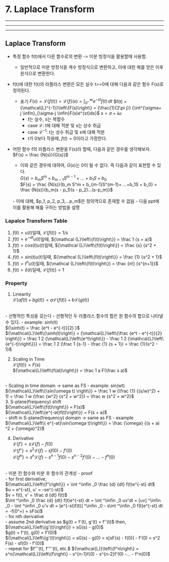  # 7. Laplace Transform
---
---
---
## Laplace Transform
- 특정 함수 f(t)에서 다른 함수로의 변환 -> 미분 방정식을 활용할때 사용함.
  - 일반적으로 미분 방정식을 계수 방정식으로 변환하고, 이에 대한 해를 얻은 이후 원식으로 변환한다.
- f(t)에 대한 f(t)의 라플라스 변환은 모든 실수 t>=0에 대해 다음과 같은 함수 F(s)로 정의된다.
    - 표기
    $F(s)={\mathcal {L}\left\{f(t)\right\}} = {\mathcal  {L}}\left\{f\right\}(s)=\int _{{0^{-}}}^{\infty }e^{{-st}}f(t)\,dt$
    $f(t) = {\mathcal{L}^{-1}}\left\{F(s)\right\} = {\frac{1}{2\pi j}} {\int^{\sigma+ j \infin}_{\sigma-j \infin}F(s)e^{st}ds}$
    ${\displaystyle s=\sigma +i\omega \,}$
      - $t$는 실수, $s$는 복합수
      - case ${\mathcal{L}}$: t에 대해 적분 및 s는 상수 취급
      - case ${\mathcal{L}^{-1}}$: t는 상수 취급 및 s에 대해 적분
      - $t$가 0보다 작을때, $f(t) = 0$이라고 가정한다.

- 어떤 함수 f의 라플라스 변환을 F(s)라 할때, 다음과 같은 경우를 생각해보자.<br/>
  $F(s) = \frac {N(s)}{G(s)}$
  <br/>
  - 이와 같은 경우에 대하여, $G(s)$는 0이 될 수 없다. 즉 다음과 같이 표현할 수 있다.<br/>
  $G(s) = b_m S^m + b_{m-1}S^{m-1}+ ...+b_1S + b_0$<br/>
  $F(s) = \frac {N(s)}{b_m S^m + b_{m-1}S^{m-1}+ ...+b_1S + b_0} = \frac {N(s)}{b_m(s - p_1)(s - p_2)...(s-p_m)}$
  <br/>
    - 이에 대해, $p_1, p_2, p_3,...p_m$은 정의역으로 존재할 수 없음
  - 다음 ppt에 이를 활용해 해를 구하는 방법을 설명


### Lapalce Transform Table
1. $f(t) = u(t)$일때, ${\mathcal {L}\left\{f(t)\right\}} = 1/s$
2. $f(t) = e^{-at}u(t)$일때, ${\mathcal {L}\left\{f(t)\right\}} = \frac 1 {s + a}$
3. $f(t) = cos(t)u(t)$일때, ${\mathcal {L}\left\{f(t)\right\}} = \frac {s} {s^2 + 1}$
4. $f(t) = sin(t)u(t)$일때, ${\mathcal {L}\left\{f(t)\right\}} = \frac {1} {s^2 + 1}$
5. $f(t) = t^nu(t)$일때, ${\mathcal {L}\left\{f(t)\right\}} = \frac {n!} {s^{n+1}}$
6. $f(t) = \delta (t)$일때, ${\mathcal {L}\left\{f(t)\right\}} = 1$
### Property    
1. Linearity<br/>
  ${\mathcal{L}}\left\{af(t) + bg(t)\right\} = a{\mathcal{L}}\left\{ f(t)\right\} + b{\mathcal{L}}\left\{g(t)\right\}$
  <br/>
   - 선형적인 특성을 갖는다
   - 선형적인 두 라플라스 함수의 합은 원 함수의 합으로 나타낼 수 있다.
   - example: sinh(t)<br/>
    ${\sinh(t) = \frac {e^t - e^{-t}}{2} }$<br/>
    ${\mathcal{L}\left\{\sinh(t)\right\} = {\mathcal{L}\left\{\frac {e^t - e^{-t}}{2} \right\}} = \frac 1 2 {\mathcal{L}\left\{e^t\right\}} - \frac 1 2 {\mathcal{L}\left\{e^{-t}\right\}}} = \frac 1 2 (\frac 1 {s-1} - \frac {1} {s + 1}) = \frac {1}{s^2 - 1}$
    <br/>

2. Scaling in Time<br/>
  ${\mathcal{L}\left\{f(t)\right\}} = F(s)$<br/>
  ${\mathcal{L}\left\{f(at)\right\}} = \frac 1 a F(\frac s a)$
  <br/>
   - Scaling in time domain -> same as FS
   - example: sin(wt)<br/>
    ${\mathcal{L}\left\{\sin(\omega t) \right\}} = \frac 1 w (\frac {1} {(s/w)^2} + 1) = \frac 1 w (\frac {w^2} {s^2 + w^2}) = \frac w {s^2 + w^2}$
    <br/>
3. S-plane(frequency) shift<br/>
  ${\mathcal{L}\left\{f(t)\right\}} = F(s)$<br/>
  ${\mathcal{L}\left\{e^{-at}f(t)\right\}} = F(s + a)$
  <br/> 
   - shift in S-plane(frequency) domain -> same as FS
   - example
    ${\mathcal{L}\left\{ e^{-at}\sin(\omega t)\right\}} = \frac {\omega} {(s + a) ^2 + {\omega}^2}$

4. Derivative<br/>
  ${\mathcal{L}}\left\{ f' \right\} = s{\mathcal{L}\left\{f\right\}} - f(0)$<br/>
  ${\mathcal{L}}\left\{ f'' \right\} = s^2{\mathcal{L}\left\{f\right\}} - sf(0) - f'(0)$<br/>
  ${\mathcal{L}}\left\{f^n\right\} = s^n{\mathcal{L}}\left\{f\right\} - s^{n-1}f(0) - s^{n-2}f'(0) -... - f^n(0)$
  <br/>
   - 미분 전 함수와 미분 후 함수의 관계성
   - proof<br/>
     - for first derivative,<br/>
      ${\mathcal{L}\left\{f'\right\}} = \int ^\infin _0 \frac {d} {dt} f(t)e^{-st} dt$<br/>
      $u = e^{-st}, u' = -se^{-st}$<br/>
      $v = f(t), v' = \frac d {dt} f(t)$<br/>
      $\int ^\infin _0 \frac {d} {dt} f(t)e^{-st} dt = \int ^\infin _0 uv'dt = [uv] ^\infin _0 - \int ^\infin _0 u'v dt  = [e^{-st}f(t)] ^\infin _0 - s\int ^\infin _0 f(t)e^{-st} dt = -f(0^+) + sF(s)$<br/>
     - for nth derivative<br/>
       - assume 2nd derivative as $g(t) = f'(t), g'(t) = f''(t)$ then,<br/>
          ${\mathcal{L}\left\{g'(t)\right\}} = sG(s) - g(0)$ <br/>
          $g(t) = f'(t), g(0) = f'(0)$<br/>
          ${\mathcal{L}\left\{g'(t)\right\}} = sG(s) - g(0) = s[sF(s) - f(0)] - f'(0) = s^2 F(s) - sf(0) - f'(0)$ <br/>
       - repeat for $f'''(t), f''''(t), etc.$
          ${\mathcal{L}}\left\{f^n\right\} = s^n{\mathcal{L}}\left\{f\right\} - s^{n-1}f(0) - s^{n-2}f'(0) -... - f^n(0)$